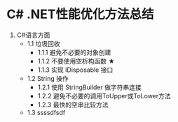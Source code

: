 # C# .NET性能优化方法总结

 1. C#语言方面
    - 1.1  垃圾回收
        - 1.1.1  避免不必要的对象创建
        - 1.1.2  不要使用空析构函数  ★
        - 1.1.3  实现  IDisposable  接口
    - 1.2 String  操作
        - 1.2.1  使用  StringBuilder  做字符串连接
        - 1.2.2  避免不必要的调用ToUpper或ToLower方法
        - 1.2.3  最快的空串比较方法
    - 1.3 ssssdfsdf


